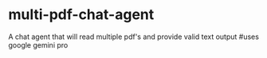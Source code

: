 # multi-pdf-chat-agent
A chat agent that will read multiple pdf's and provide valid text output #uses google gemini pro
